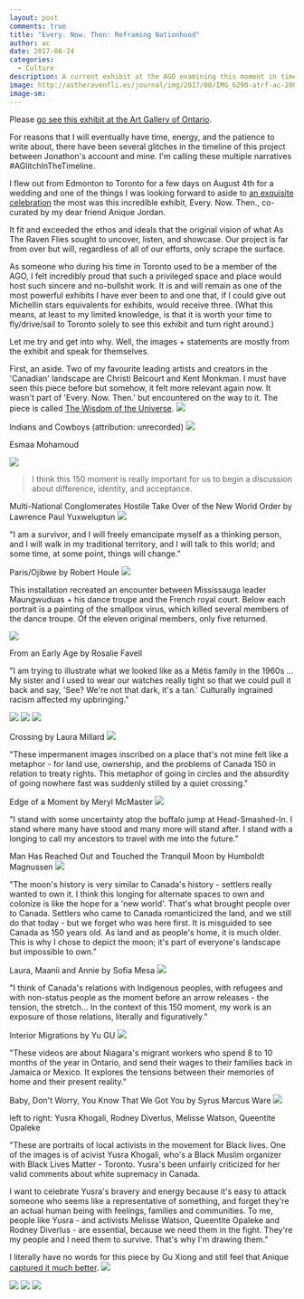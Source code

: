 ```yaml
---
layout: post
comments: true
title: "Every. Now. Then: Reframing Nationhood"
author: ac
date: 2017-08-24
categories:
  - Culture
description: A current exhibit at the AGO examining this moment in time.
image: http://astheravenfli.es/journal/img/2017/08/IMG_6290-atrf-ac-2000-web.jpg
image-sm:
---
```


Please [go see this exhibit at the Art Gallery of Ontario](http://www.ago.net/every-now-then-reframing-nationhood).

For reasons that I will eventually have time, energy, and the patience to write about, there have been several glitches in the timeline of this project between Jonathon's account and mine. I'm calling these multiple narratives #AGlitchInTheTimeline. 

I flew out from Edmonton to Toronto for a few days on August 4th for a wedding and one of the things I was looking forward to aside to [an exquisite celebration](https://www.instagram.com/p/BXwLqwRlpXB/) the most was this incredible exhibit, Every. Now. Then., co-curated by my dear friend Anique Jordan. 

It fit and exceeded the ethos and ideals that the original vision of what As The Raven Flies sought to uncover, listen, and showcase. Our project is far from over but will, regardless of all of our efforts, only scrape the surface.

As someone who during his time in Toronto used to be a member of the AGO, I felt incredibly proud that such a privileged space and place would host such sincere and no-bullshit work. It is and will remain as one of the most powerful exhibits I have ever been to and one that, if I could give out Michellin stars equivalents for exhibits, would receive three. (What this means, at least to my limited knowledge, is that it is worth your time to fly/drive/sail to Toronto solely to see this exhibit and turn right around.) 

Let me try and get into why. Well, the images + statements are mostly from the exhibit and speak for themselves. 

First, an aside. Two of my favourite leading artists and creators in the 'Canadian' landscape are Christi Belcourt and Kent Monkman. I must have seen this piece before but somehow, it felt more relevant again now. It wasn't part of 'Every. Now. Then.' but encountered on the way to it. The piece is called [The Wisdom of the Universe](http://artmatters.ca/wp/2014/08/artists-statement-christi-belcourt-on-the-wisdom-of-the-universe/).
<img src="http://astheravenfli.es/journal/img/2017/08/IMG_6227-atrf-ac-2000-web.jpg">

Indians and Cowboys (attribution: unrecorded)
<img src="http://astheravenfli.es/journal/img/2017/08/IMG_6229-atrf-ac-2000-web.jpg">

Esmaa Mohamoud

<img src="http://astheravenfli.es/journal/img/2017/08/IMG_6232-atrf-ac-2000-web.jpg">

<blockquote>I think this 150 moment is really important for us to begin a discussion about difference, identity, and acceptance.</blockquote>

Multi-National Conglomerates Hostile Take Over of the New World Order by Lawrence Paul Yuxweluptun
<img src="http://astheravenfli.es/journal/img/2017/08/IMG_6234-atrf-ac-2000-web.jpg">

"I am a survivor, and I will freely emancipate myself as a thinking person, and I will walk in my traditional territory, and I will talk to this world; and some time, at some point, things will change."

Paris/Ojibwe by Robert Houle
<img src="http://astheravenfli.es/journal/img/2017/08/IMG_6236-atrf-ac-2000-web.jpg">

This installation recreated an encounter between Mississauga leader Maungwuduas + his dance troupe and the French royal court. Below each portrait is a painting of the smallpox virus, which killed several members of the dance troupe. Of the eleven original members, only five returned.

<img src="http://astheravenfli.es/journal/img/2017/08/IMG_6237-atrf-ac-2000-web.jpg">


From an Early Age by Rosalie Favell

"I am trying to illustrate what we looked like as a Métis family in the 1960s ... My sister and I used to wear our watches really tight so that we could pull it back and say, 'See? We're not that dark, it's a tan.' Culturally ingrained racism affected my upbringing."

<img src="http://astheravenfli.es/journal/img/2017/08/IMG_6240-atrf-ac-2000-web.jpg">

<img src="http://astheravenfli.es/journal/img/2017/08/IMG_6241-atrf-ac-2000-web.jpg">

<img src="http://astheravenfli.es/journal/img/2017/08/IMG_6242-atrf-ac-2000-web.jpg">

Crossing by Laura Millard
<img src="http://astheravenfli.es/journal/img/2017/08/IMG_6244-atrf-ac-2000-web.jpg">

"These impermanent images inscribed on a place that's not mine felt like a metaphor - for land use, ownership, and the problems of Canada 150 in relation to treaty rights. This metaphor of going in circles and the absurdity of going nowhere fast was suddenly stilled by a quiet crossing."

Edge of a Moment by Meryl McMaster
<img src="http://astheravenfli.es/journal/img/2017/08/IMG_6251-atrf-ac-2000-web.jpg">

"I stand with some uncertainty atop the buffalo jump at Head-Smashed-In. I stand where many have stood and many more will stand after. I stand with a longing to call my ancestors to travel with me into the future."

Man Has Reached Out and Touched the Tranquil Moon by Humboldt Magnussen
<img src="http://astheravenfli.es/journal/img/2017/08/IMG_6280-atrf-ac-2000-web.jpg">

"The moon's history is very similar to Canada's history - settlers really wanted to own it. I think this longing for alternate spaces to own and colonize is like the hope for a 'new world'. That's what brought people over to Canada. Settlers who came to Canada romanticized the land, and we still do that today - but we forget who was here first. It is misguided to see Canada as 150 years old. As land and as people's home, it is much older. This is why I chose to depict the moon; it's part of everyone's landscape but impossible to own."

Laura, Maanii and Annie by Sofia Mesa
<img src="http://astheravenfli.es/journal/img/2017/08/IMG_6287-atrf-ac-2000-web.jpg">

"I think of Canada's relations with Indigenous peoples, with refugees and with non-status people as the moment before an arrow releases - the tension, the stretch... In the context of this 150 moment, my work is an exposure of those relations, literally and figuratively."

Interior Migrations by Yu GU
<img src="http://astheravenfli.es/journal/img/2017/08/IMG_6294-atrf-ac-2000-web.jpg">

"These videos are about Niagara's migrant workers who spend 8 to 10 months of the year in Ontario, and send their wages to their families back in Jamaica or Mexico. It explores the tensions between their memories of home and their present reality."

Baby, Don't Worry, You Know That We Got You by Syrus Marcus Ware
<img src="http://astheravenfli.es/journal/img/2017/08/IMG_6298-atrf-ac-2000-web.jpg">

left to right: Yusra Khogali, Rodney Diverlus, Melisse Watson, Queentite Opaleke

"These are portraits of local activists in the movement for Black lives. One of the images is of acivist Yusra Khogali, who's a Black Muslim organizer with Black Lives Matter - Toronto. Yusra's been unfairly criticized for her valid comments about white supremacy in Canada.

I want to celebrate Yusra's bravery and energy because it's easy to attack someone who seems like a representative of something, and forget they're an actual human being with feelings, families and communities. To me, people like Yusra - and activists Melisse Watson, Queentite Opaleke and Rodney Diverlus - are essential, because we need them in the fight. They're my people and I need them to survive. That's why I'm drawing them."

I literally have no words for this piece by Gu Xiong and still feel that Anique [captured it much better](https://www.instagram.com/p/BVxdN_zBQLD/).
<img src="http://astheravenfli.es/journal/img/2017/08/IMG_6303-atrf-ac-2000-web.jpg">

<img src="http://astheravenfli.es/journal/img/2017/08/IMG_6304-atrf-ac-2000-web.jpg">

<img src="http://astheravenfli.es/journal/img/2017/08/IMG_6313-atrf-ac-2000-web.jpg">

<img src="http://astheravenfli.es/journal/img/2017/08/IMG_6316-atrf-ac-2000-web.jpg">
